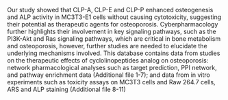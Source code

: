 Our study showed that CLP-A, CLP-E and CLP-P enhanced osteogenesis and ALP activity in MC3T3-E1 cells without causing cytotoxicity, suggesting their potential as therapeutic agents for osteoporosis. Cyberpharmacology further highlights their involvement in key signaling pathways, such as the PI3K-Akt and Ras signaling pathways, which are critical in bone metabolism and osteoporosis, however, further studies are needed to elucidate the underlying mechanisms involved. This database contains data from studies on the therapeutic effects of cyclolinopeptides analog on osteoporosis: network pharmacological analyses such as target prediction, PPI network, and pathway enrichment data (Additional file 1-7); and data from in vitro experiments such as toxicity assays on MC3T3 cells and Raw 264.7 cells, ARS and ALP staining (Additional file 8-11)
